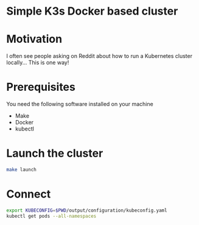 # Simple K3s Docker based cluster

# Motivation
I often see people asking on Reddit about how to run a Kubernetes cluster locally... This is one way!

# Prerequisites
You need the following software installed on your machine

* Make
* Docker
* kubectl

# Launch the cluster
```sh
make launch
```

# Connect
```sh
export KUBECONFIG=$PWD/output/configuration/kubeconfig.yaml
kubectl get pods --all-namespaces
```
